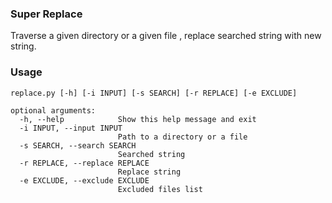### Super Replace
Traverse a given directory or a given file , replace searched string with new string.

### Usage
```shell
replace.py [-h] [-i INPUT] [-s SEARCH] [-r REPLACE] [-e EXCLUDE]

optional arguments:
  -h, --help            Show this help message and exit
  -i INPUT, --input INPUT
                        Path to a directory or a file
  -s SEARCH, --search SEARCH
                        Searched string
  -r REPLACE, --replace REPLACE
                        Replace string
  -e EXCLUDE, --exclude EXCLUDE
                        Excluded files list
```
